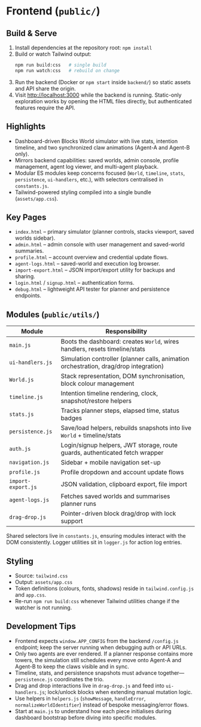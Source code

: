 # Frontend (`public/`)

## Build & Serve
1. Install dependencies at the repository root: `npm install`
2. Build or watch Tailwind output:
   ```bash
   npm run build:css   # single build
   npm run watch:css   # rebuild on change
   ```
3. Run the backend (Docker or `npm start` inside `backend/`) so static assets and API share the origin.
4. Visit <http://localhost:3000> while the backend is running. Static-only exploration works by opening the HTML files directly, but authenticated features require the API.

## Highlights
- Dashboard-driven Blocks World simulator with live stats, intention timeline, and two synchronized claw animations (Agent-A and Agent-B only).
- Mirrors backend capabilities: saved worlds, admin console, profile management, agent log viewer, and multi-agent playback.
- Modular ES modules keep concerns focused (`World`, `timeline`, `stats`, `persistence`, `ui-handlers`, etc.), with selectors centralised in `constants.js`.
- Tailwind-powered styling compiled into a single bundle (`assets/app.css`).

## Key Pages
- `index.html` – primary simulator (planner controls, stacks viewport, saved worlds sidebar).
- `admin.html` – admin console with user management and saved-world summaries.
- `profile.html` – account overview and credential update flows.
- `agent-logs.html` – saved-world and execution log browser.
- `import-export.html` – JSON import/export utility for backups and sharing.
- `login.html` / `signup.html` – authentication forms.
- `debug.html` – lightweight API tester for planner and persistence endpoints.

## Modules (`public/utils/`)
| Module | Responsibility |
|--------|----------------|
| `main.js` | Boots the dashboard: creates `World`, wires handlers, resets timeline/stats |
| `ui-handlers.js` | Simulation controller (planner calls, animation orchestration, drag/drop integration) |
| `World.js` | Stack representation, DOM synchronisation, block colour management |
| `timeline.js` | Intention timeline rendering, clock, snapshot/restore helpers |
| `stats.js` | Tracks planner steps, elapsed time, status badges |
| `persistence.js` | Save/load helpers, rebuilds snapshots into live `World` + timeline/stats |
| `auth.js` | Login/signup helpers, JWT storage, route guards, authenticated fetch wrapper |
| `navigation.js` | Sidebar + mobile navigation set-up |
| `profile.js` | Profile dropdown and account update flows |
| `import-export.js` | JSON validation, clipboard export, file import |
| `agent-logs.js` | Fetches saved worlds and summarises planner runs |
| `drag-drop.js` | Pointer-driven block drag/drop with lock support |

Shared selectors live in `constants.js`, ensuring modules interact with the DOM consistently. Logger utilities sit in `logger.js` for action log entries.

## Styling
- Source: `tailwind.css`
- Output: `assets/app.css`
- Token definitions (colours, fonts, shadows) reside in `tailwind.config.js` and `app.css`.
- Re-run `npm run build:css` whenever Tailwind utilities change if the watcher is not running.

## Development Tips
- Frontend expects `window.APP_CONFIG` from the backend `/config.js` endpoint; keep the server running when debugging auth or API URLs.
- Only two agents are ever rendered. If a planner response contains more towers, the simulation still schedules every move onto Agent-A and Agent-B to keep the claws visible and in sync.
- Timeline, stats, and persistence snapshots must advance together—`persistence.js` coordinates the trio.
- Drag and drop interactions live in `drag-drop.js` and feed into `ui-handlers.js`; lock/unlock blocks when extending manual mutation logic.
- Use helpers in `helpers.js` (`showMessage`, `handleError`, `normalizeWorldIdentifier`) instead of bespoke messaging/error flows.
- Start at `main.js` to understand how each piece initialises during dashboard bootstrap before diving into specific modules.
